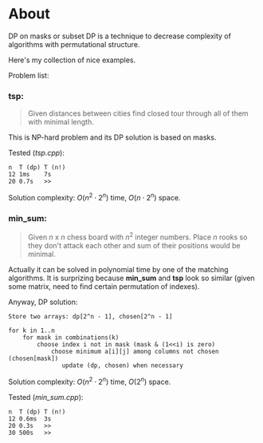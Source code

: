 # About
DP on masks or subset DP is a technique to decrease complexity of algorithms with permutational structure.

Here's my collection of nice examples. 

Problem list:

### **tsp**:
> Given distances between cities find closed tour through all of them with minimal length.

This is NP-hard problem and its DP solution is based on masks.

Tested (_tsp.cpp_):
```
n  T (dp) T (n!)
12 1ms    7s
20 0.7s   >>
```

Solution complexity: $O(n^2 \cdot 2^n)$ time, $O(n \cdot 2^n)$ space.

### **min_sum**:

> Given $n$ x $n$ chess board with $n^2$ integer numbers. 
Place $n$ rooks so they don't attack each other and sum of their positions would be minimal.

Actually it can be solved in polynomial time by one of the matching algorithms. It is surprizing because **min_sum** and **tsp** look so similar (given some matrix, need to find certain permutation of indexes).

Anyway, DP solution:

```
Store two arrays: dp[2^n - 1], chosen[2^n - 1]

for k in 1..n
    for mask in combinations(k)
        choose index i not in mask (mask & (1<<i) is zero)
            choose minimum a[i][j] among columns not chosen (chosen[mask])
               update (dp, chosen) when necessary
```

Solution complexity: $O(n^2 \cdot 2^n)$ time, $O(2^n)$ space.

Tested (_min\_sum.cpp_):
```
n  T (dp) T (n!)
12 0.6ms  3s
20 0.3s   >>
30 500s   >>
```
